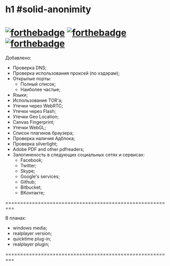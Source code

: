 h1 #solid-anonimity
=========================================================

[![forthebadge](https://forthebadge.com/images/badges/powered-by-water.svg)](https://forthebadge.com) [![forthebadge](https://forthebadge.com/images/badges/made-with-python.svg)](https://forthebadge.com) [![forthebadge](https://forthebadge.com/images/badges/made-with-javascript.svg)](https://forthebadge.com)
=========================================================

Добавлено:
- Проверка DNS;
- Проверка использования проксей (по хэдэрам);
- Открытые порты:
    - Полный список;
    - Наиболее частые;
- Языки;
- Использование TOR'a;
- Утечки через WebRTC;
- Утечки через Flash;
- Утечки Geo Location;
- Canvas Fingerprint;
- Утечки WebGL;
- Список плагинов браузера;
- Проверка наличия Адблока;
- Проверка silverlight;
- Adobe PDF and other pdfreaders;
- Залогиненость в следующих социальных сетях и сервисах:
    - Facebook;
    - Twitter;
    - Skype;
    - Google's services;
    - Github;
    - Bitbucket;
    - ВКонтакте;
    
=========================================================

В планах:
+ windows media;
+ realplayer version;
+ quicktime plug-in;
+ realplayer plugin;

=========================================================
